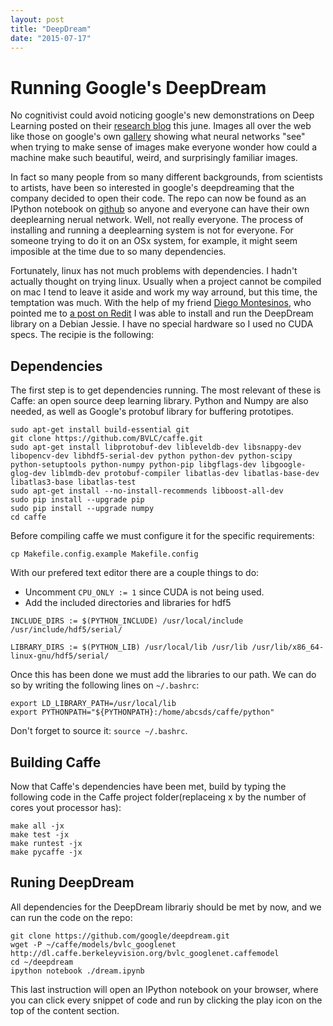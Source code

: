 ```yaml
---
layout: post
title: "DeepDream"
date: "2015-07-17"
---
```

# Running Google's DeepDream
No cognitivist could avoid noticing google's new demonstrations on Deep Learning posted on their [research blog](http://googleresearch.blogspot.mx/2015/06/inceptionism-going-deeper-into-neural.html) this june. Images all over the web like those on google's own [gallery](https://photos.google.com/share/AF1QipPX0SCl7OzWilt9LnuQliattX4OUCj_8EP65_cTVnBmS1jnYgsGQAieQUc1VQWdgQ?key=aVBxWjhwSzg2RjJWLWRuVFBBZEN1d205bUdEMnhB) showing what neural networks "see" when trying to make sense of images make everyone wonder how could a machine make such beautiful, weird, and surprisingly familiar images.

In fact so many people from so many different backgrounds, from scientists to artists, have been so interested in google's deepdreaming that the company decided to open their code. The repo can now be found as an IPython notebook on [github](https://github.com/google/deepdream) so anyone and everyone can have their own deeplearning nerual network. Well, not really everyone. The process of installing and running a deeplearning system is not for everyone. For someone trying to do it on an OSx system, for example, it might seem imposible at the time due to so many dependencies.

Fortunately, linux has not much problems with dependencies. I hadn't actually thought on trying linux. Usually when a project cannot be compiled on mac I tend to leave it aside and work my way arround, but this time, the temptation was much. With the help of my friend [Diego Montesinos](https://github.com/diegoMontesinos), who pointed me to [a post on Redit](https://www.reddit.com/r/deepdream/comments/3cd1yf/howto_install_on_ubuntulinux_mint_including_cuda/) I was able to install and run the DeepDream library on a Debian Jessie. I have no special hardware so I used no CUDA specs. The recipie is the following:

## Dependencies
The first step is to get dependencies running. The most relevant of these is Caffe: an open source deep learning library. Python and Numpy are also needed, as well as Google's protobuf library for buffering prototipes.

```
sudo apt-get install build-essential git
git clone https://github.com/BVLC/caffe.git
sudo apt-get install libprotobuf-dev libleveldb-dev libsnappy-dev libopencv-dev libhdf5-serial-dev python python-dev python-scipy python-setuptools python-numpy python-pip libgflags-dev libgoogle-glog-dev liblmdb-dev protobuf-compiler libatlas-dev libatlas-base-dev libatlas3-base libatlas-test
sudo apt-get install --no-install-recommends libboost-all-dev
sudo pip install --upgrade pip
sudo pip install --upgrade numpy
cd caffe
```
Before compiling caffe we must configure it for the specific requirements:
```
cp Makefile.config.example Makefile.config
```
With our prefered text editor there are a couple things to do:
- Uncomment `CPU_ONLY := 1` since CUDA is not being used.
- Add the included directories and libraries for hdf5

```
INCLUDE_DIRS := $(PYTHON_INCLUDE) /usr/local/include /usr/include/hdf5/serial/

LIBRARY_DIRS := $(PYTHON_LIB) /usr/local/lib /usr/lib /usr/lib/x86_64-linux-gnu/hdf5/serial/
```

Once this has been done we must add the libraries to our path. We can do so by writing the following lines on `~/.bashrc`:

```
export LD_LIBRARY_PATH=/usr/local/lib
export PYTHONPATH="${PYTHONPATH}:/home/abcsds/caffe/python"
```
Don't forget to source it: `source ~/.bashrc`.
## Building Caffe
Now that Caffe's dependencies have been met, build by typing the following code in the Caffe project folder(replaceing x by the number of cores yout processor has):
```
make all -jx
make test -jx
make runtest -jx
make pycaffe -jx
```
## Runing DeepDream
All dependencies for the DeepDream librariy should be met by now, and we can run the code on the repo:

```
git clone https://github.com/google/deepdream.git
wget -P ~/caffe/models/bvlc_googlenet http://dl.caffe.berkeleyvision.org/bvlc_googlenet.caffemodel
cd ~/deepdream
ipython notebook ./dream.ipynb
```
This last instruction will open an IPython notebook on your browser, where you can click every snippet of code and run by clicking the play icon on the top of the content section.
